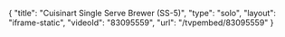 {
    "title": "Cuisinart Single Serve Brewer (SS-5)",
    "type": "solo",
    "layout": "iframe-static",
    "videoId": "83095559",
    "url": "\/tvpembed\/83095559"
}